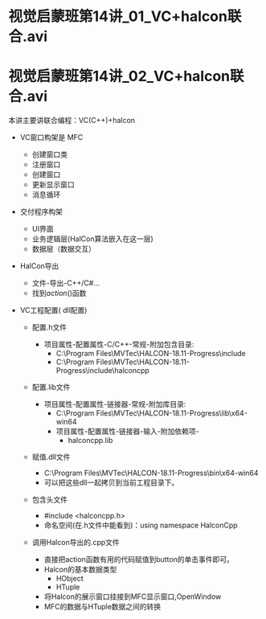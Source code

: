 # 视觉启蒙班第14讲\_01\_VC+halcon联合.avi
# 视觉启蒙班第14讲\_02\_VC+halcon联合.avi

本讲主要讲联合编程：VC(C++)+halcon



+ VC窗口构架是 MFC

  + 创建窗口类
  + 注册窗口
  + 创建窗口
  + 更新显示窗口
  + 消息循环

+ 交付程序构架

  + UI界面
  + 业务逻辑层(HalCon算法嵌入在这一层)
  + 数据层（数据交互）

+ HalCon导出

  + 文件-导出-C++/C#...
  + 找到$action()$函数

+ VC工程配置( dll配置)

  + 配置.h文件

    + 项目属性-配置属性-C/C++-常规-附加包含目录:
      + C:\\Program Files\\MVTec\\HALCON-18.11-Progress\\include
      + C:\Program Files\MVTec\HALCON-18.11-Progress\include\halconcpp

  + 配置.lib文件

    + 项目属性-配置属性-链接器-常规-附加库目录:
      + C:\Program Files\MVTec\HALCON-18.11-Progress\lib\x64-win64
      + 项目属性-配置属性-链接器-输入-附加依赖项-
        + halconcpp.lib

  + 赋值.dll文件

    + C:\Program Files\MVTec\HALCON-18.11-Progress\bin\x64-win64
    + 可以把这些dll一起拷贝到当前工程目录下。

  + 包含头文件

    + #include <halconcpp.h>
    + 命名空间(在.h文件中能看到)：using namespace  HalconCpp 

  + 调用Halcon导出的.cpp文件

    + 直接把action函数有用的代码赋值到button的单击事件即可。
    + Halcon的基本数据类型
      + HObject
      + HTuple
    + 将Halcon的展示窗口挂接到MFC显示窗口,OpenWindow
    + MFC的数据与HTuple数据之间的转换

    